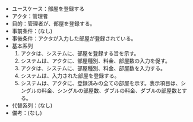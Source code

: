 - ユースケース：部屋を登録する
- アクタ：管理者
- 目的：管理者が、部屋を登録する。
- 事前条件：(なし)
- 事後条件：アクタが入力した部屋が登録されている。
- 基本系列
  1. アクタは、システムに、部屋を登録する旨を示す。
  2. システムは、アクタに、部屋種別、料金、部屋数の入力を促す。
  3. アクタは、システムに、部屋種別、料金、部屋数を入力する。
  4. システムは、入力された部屋を登録する。
  5. システムは、アクタに、登録済みの全ての部屋を示す。表示項目は、シングルの料金、シングルの部屋数、ダブルの料金、ダブルの部屋数とする。
- 代替系列：(なし)
- 備考：(なし)
